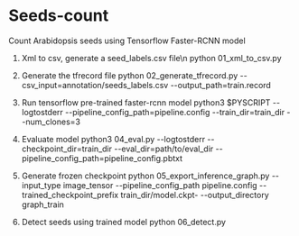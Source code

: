 # Seeds-count
Count Arabidopsis seeds using Tensorflow Faster-RCNN model
1. Xml to csv, generate a seed_labels.csv file\n
 python 01_xml_to_csv.py

2. Generate the tfrecord file
 python 02_generate_tfrecord.py --csv_input=annotation/seeds_labels.csv  --output_path=train.record

3. Run tensorflow pre-trained faster-rcnn model
 python3 $PYSCRIPT --logtostderr --pipeline_config_path=pipeline.config --train_dir=train_dir --num_clones=3

4. Evaluate model
 python3 04_eval.py --logtostderr --checkpoint_dir=train_dir --eval_dir=path/to/eval_dir --pipeline_config_path=pipeline_config.pbtxt

5. Generate frozen checkpoint
 python 05_export_inference_graph.py --input_type image_tensor --pipeline_config_path pipeline.config --trained_checkpoint_prefix train_dir/model.ckpt- --output_directory graph_train

6. Detect seeds using trained model
 python 06_detect.py

